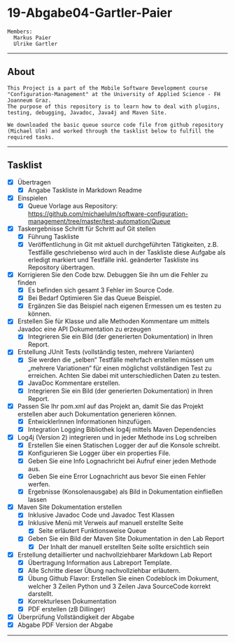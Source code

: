 # 19-Abgabe04-Gartler-Paier
```
Members:
  Markus Paier
  Ulrike Gartler
```
___
## About
```
This Project is a part of the Mobile Software Development course "Configuration-Management" at the University of Applied Science - FH Joanneum Graz.
The purpose of this repository is to learn how to deal with plugins, testing, debugging, Javadoc, Java4j and Maven Site.

We downloaded the basic queue source code file from github repository (Michael Ulm) and worked through the tasklist below to fulfill the required tasks.
```
___
## Tasklist

- [x] Übertragen
    - [x] Angabe Taskliste in Markdown Readme
- [x] Einspielen
    - [x] Queue Vorlage aus Repository:&nbsp; https://github.com/michaelulm/software-configuration-management/tree/master/test-automation/Queue
- [x] Taskergebnisse Schritt für Schritt auf Git stellen
	- [x] Führung Taskliste
	- [x] Veröffentlichung in Git mit aktuell durchgeführten Tätigkeiten, z.B.     Testfälle geschriebenso wird auch in der Taskliste diese Aufgabe als erledigt markiert und Testfälle inkl. geänderter Taskliste ins Repository übertragen.
- [x] Korrigieren Sie den Code bzw. Debuggen Sie ihn um die Fehler zu finden
	- [x] Es befinden sich gesamt 3 Fehler im Source Code.
	- [x] Bei Bedarf Optimieren Sie das Queue Beispiel.
	- [x] Ergänzen Sie das Beispiel nach eigenen      Ermessen um es testen zu können.
- [x] Erstellen Sie für Klasse und alle Methoden Kommentare um mittels Javadoc eine API Dokumentation zu erzeugen
	- [x] Integrieren Sie ein Bild (der generierten Dokumentation) in Ihren Report.
- [x] Erstellung JUnit Tests (vollständig testen, mehrere Varianten)
	- [x] Sie werden die „selben“ Testfälle mehrfach erstellen müssen um „mehrere Variationen“ für einen möglichst vollständigen Test zu erreichen. Achten Sie dabei mit unterschiedlichen Daten zu testen.
	- [x] JavaDoc Kommentare erstellen.
	- [x] Integrieren Sie ein Bild (der generierten Dokumentation) in Ihren Report.
- [x] Passen Sie Ihr pom.xml auf das Projekt an, damit Sie das Projekt erstellen aber auch Dokumentation generieren
können.
	- [x] EntwicklerInnen Informationen hinzufügen.
	- [x] Integration Logging Bibliothek log4j mittels Maven Dependencies
- [x] Log4j (Version 2) integrieren und in jeder Methode ins Log schreiben
	- [x] Erstellen Sie einen Statischen Logger der auf die Konsole schreibt.
	- [x] Konfigurieren Sie Logger über ein properties File.
	- [x] Geben Sie eine Info Lognachricht bei Aufruf einer jeden Methode aus.
	- [x] Geben Sie eine Error Lognachricht aus bevor Sie einen Fehler werfen.
	- [x] Ergebnisse (Konsolenausgabe) als Bild in Dokumentation einfließen lassen
- [x] Maven Site Dokumentation erstellen
	- [x] Inklusive Javadoc Code und Javadoc Test Klassen
	- [x] Inklusive Menü mit Verweis auf manuell erstellte Seite
		- [x] Seite erläutert Funktionsweise Queue
	- [x] Geben Sie ein Bild der Maven Site Dokumentation in den Lab Report
		- [x] Der Inhalt der manuell erstellten Seite sollte ersichtlich sein
- [x] Erstellung detaillierter und nachvollziehbarer Markdown Lab Report
	- [x] Übertragung Information aus Labreport Template.
	- [x] Alle Schritte dieser Übung nachvollziehbar erläutern.
	- [x] Übung Github Flavor: Erstellen Sie einen Codeblock im Dokument, welcher 3 Zeilen Python und 3 Zeilen Java SourceCode korrekt darstellt.
	- [x] Korrekturlesen Dokumentation
	- [x] PDF erstellen (zB Dillinger)
- [x] Überprüfung Vollständigkeit der Abgabe
- [x] Abgabe PDF Version der Abgabe
___
